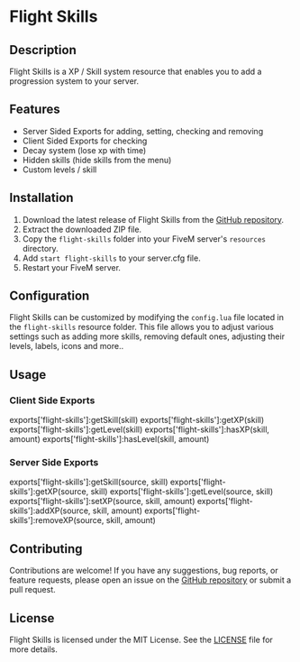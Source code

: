 # Flight Skills

## Description

Flight Skills is a XP / Skill system resource that enables you to add a progression system to your server.

## Features

- Server Sided Exports for adding, setting, checking and removing
- Client Sided Exports for checking
- Decay system (lose xp with time)
- Hidden skills (hide skills from the menu)
- Custom levels / skill

## Installation

1. Download the latest release of Flight Skills from the [GitHub repository](https://github.com/elajnabe/flight-skills).
2. Extract the downloaded ZIP file.
3. Copy the `flight-skills` folder into your FiveM server's `resources` directory.
4. Add `start flight-skills` to your server.cfg file.
5. Restart your FiveM server.

## Configuration

Flight Skills can be customized by modifying the `config.lua` file located in the `flight-skills` resource folder. This file allows you to adjust various settings such as adding more skills, removing default ones, adjusting their levels, labels, icons and more..

## Usage

### Client Side Exports

exports['flight-skills']:getSkill(skill)
exports['flight-skills']:getXP(skill)
exports['flight-skills']:getLevel(skill)
exports['flight-skills']:hasXP(skill, amount)
exports['flight-skills']:hasLevel(skill, amount)

### Server Side Exports

exports['flight-skills']:getSkill(source, skill)
exports['flight-skills']:getXP(source, skill)
exports['flight-skills']:getLevel(source, skill)
exports['flight-skills']:setXP(source, skill, amount)
exports['flight-skills']:addXP(source, skill, amount)
exports['flight-skills']:removeXP(source, skill, amount)

## Contributing

Contributions are welcome! If you have any suggestions, bug reports, or feature requests, please open an issue on the [GitHub repository](https://github.com/elajnabe/flight-skills/issues) or submit a pull request.

## License

Flight Skills is licensed under the MIT License. See the [LICENSE](https://github.com/elajnabe/flight-skills/blob/main/LICENSE) file for more details.
